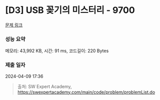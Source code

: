 # [D3] USB 꽂기의 미스터리 - 9700 

[문제 링크](https://swexpertacademy.com/main/code/problem/problemDetail.do?contestProbId=AXDNEA3aaU0DFAVX) 

### 성능 요약

메모리: 43,992 KB, 시간: 91 ms, 코드길이: 220 Bytes

### 제출 일자

2024-04-09 17:36



> 출처: SW Expert Academy, https://swexpertacademy.com/main/code/problem/problemList.do